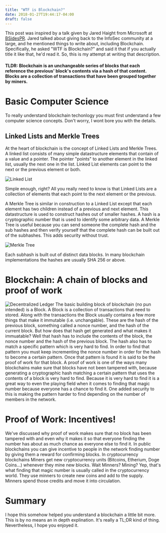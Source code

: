 ```yaml
---
title: "WTF is Blockchain?"
date: 2018-01-27T19:44:17-04:00
draft: false
---
```


This post was inspired by a talk given by Jared Haight from Microsoft at [BSidesPR](http://bsidespr.org/2017/). Jared talked about giving back to the InfoSec community at a large, and he mentioned things to write about, including Blockchain. Specifically, he asked "WTF is Blockchain?" and said it that if you actually title it like that, he'd read it. So, this is my attempt at writing that description.

#### TLDR: Blockchain is an unchangeable series of blocks that each reference the previous' block's contents via a hash of that content. Blocks are a collection of transactions that have been grouped together by miners.

# Basic Computer Science
To really understand blockchain techonlogy you must first understand a few computer science concepts. Don't worry, I wont bore you with the details.

## Linked Lists and Merkle Trees
At the heart of blockchain is the concept of Linked Lists and Merkle Trees. A linked list consists of many simple datastructure elements that contain of a value and a pointer. The pointer "points" to another element in the linked list, usually the next one in the list. Linked List elements can point to the next or the previous element or both.

![Linked List](https://steemitimages.com/DQmQRFECQN5yQNGRmwh2yEBHUGiHgVPNKmr8kbJRCYTT5jY/single-list.png)

Simple enough, right? All you really need to know is that Linked Lists are a collection of elements that each point to the next element or the previous.

A Merkle Tree is similar in construction to a Linked List except that each element has two children instead of a previous and next element. This datastructure is used to construct hashes out of smaller hashes. A hash is a cryptographic number that is used to identify some arbitrary data. A Merkle Tree is useful because you can send someone the complete hash and the sub hashes and then verify yourself that the complete hash can be built out of the subhashes. This adds security without trust.

![Merkle Tree](https://upload.wikimedia.org/wikipedia/commons/thumb/9/95/Hash_Tree.svg/1200px-Hash_Tree.svg.png)

Each subhash is built out of distinct data blocks. In many blockchain implementations the hashes are usually SHA 256 or above. 

# Blockchain: A chain of blocks and proof of work
![Decentralized Ledger](https://s3.amazonaws.com/cbi-research-portal-uploads/2017/11/20155651/112017-Blockchain-4-V2.png)
The basic building block of blockchain (no pun intended) is a Block. A Block is a collection of transactions that need to stored. Along with the transactions the Block usually contains a few more things that make it immutable (i.e. unchangable). These are the hash of the previous block, something called a nonce number, and the hash of the current block. But how does that hash get generated and what makes it immuatable? Well that hash has to include the contents of the block, the nonce number and the hash of the previous block. The hash also has to match a specific pattern which is very hard to find. In order to find that pattern you must keep incrementing the nonce number in order for the hash to become a certain pattern. Once that pattern is found it is said to be the proof of work for that block. A proof of work is one of the ways many blockchains make sure that blocks have not been tampered with, because generating a cryptographic hash matching a certain pattern that uses the contents of a block is very hard to find. Because it is very hard to find it is a great way to even the playing field when it comes to finding that magic number because everyone has a chance to find it. One added security to this is making the pattern harder to find depending on the number of members in the network.

# Proof of Work:  Incentives!
We've discussed why proof of work makes sure that no block has been tampered with and even why it makes it so that everyone finding the number has about as much chance as everyone else to find it. In public blockchains you can give incentive to people in the network finding number by giving them a reward for confirming blocks. In cryptocurrency blockchains Miners get new cryptocurrency units (Bitcoins, Etherium, Doge Coins...) whenever they mine new blocks. Wait Minners? Mining? Yep, that's what finding that magic number is usually called in the cryptocurrency world. They use minners to create new coins and add to the supply. Minners spend those credits and move it into circulation.

# Summary
I hope this somehow helped you understand a blockchain a little bit more. This is by no means an in depth explination. It's really a TL;DR kind of thing. Nevertheless, I hope you enjoyed it. 